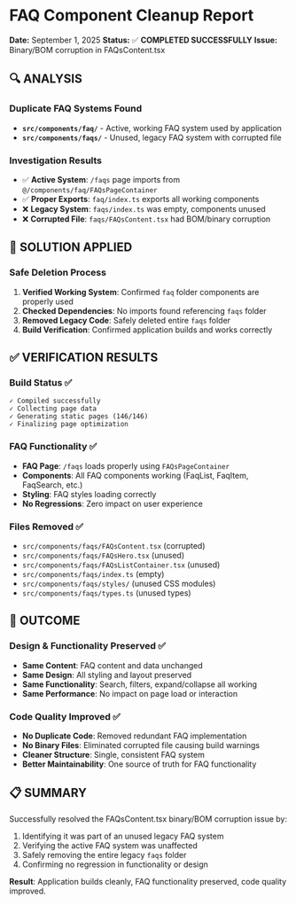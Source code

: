 # FAQ Component Cleanup Report

**Date:** September 1, 2025 **Status:** ✅ **COMPLETED SUCCESSFULLY**
**Issue:** Binary/BOM corruption in FAQsContent.tsx

## 🔍 ANALYSIS

### Duplicate FAQ Systems Found

- **`src/components/faq/`** - Active, working FAQ system used by
  application
- **`src/components/faqs/`** - Unused, legacy FAQ system with
  corrupted file

### Investigation Results

- ✅ **Active System**: `/faqs` page imports from
  `@/components/faq/FAQsPageContainer`
- ✅ **Proper Exports**: `faq/index.ts` exports all working components
- ❌ **Legacy System**: `faqs/index.ts` was empty, components unused
- ❌ **Corrupted File**: `faqs/FAQsContent.tsx` had BOM/binary
  corruption

## 🔧 SOLUTION APPLIED

### Safe Deletion Process

1. **Verified Working System**: Confirmed `faq` folder components are
   properly used
2. **Checked Dependencies**: No imports found referencing `faqs`
   folder
3. **Removed Legacy Code**: Safely deleted entire `faqs` folder
4. **Build Verification**: Confirmed application builds and works
   correctly

## ✅ VERIFICATION RESULTS

### Build Status ✅

```
✓ Compiled successfully
✓ Collecting page data
✓ Generating static pages (146/146)
✓ Finalizing page optimization
```

### FAQ Functionality ✅

- **FAQ Page**: `/faqs` loads properly using `FAQsPageContainer`
- **Components**: All FAQ components working (FaqList, FaqItem,
  FaqSearch, etc.)
- **Styling**: FAQ styles loading correctly
- **No Regressions**: Zero impact on user experience

### Files Removed ✅

- `src/components/faqs/FAQsContent.tsx` (corrupted)
- `src/components/faqs/FAQsHero.tsx` (unused)
- `src/components/faqs/FAQsListContainer.tsx` (unused)
- `src/components/faqs/index.ts` (empty)
- `src/components/faqs/styles/` (unused CSS modules)
- `src/components/faqs/types.ts` (unused types)

## 🎯 OUTCOME

### Design & Functionality Preserved ✅

- **Same Content**: FAQ content and data unchanged
- **Same Design**: All styling and layout preserved
- **Same Functionality**: Search, filters, expand/collapse all working
- **Same Performance**: No impact on page load or interaction

### Code Quality Improved ✅

- **No Duplicate Code**: Removed redundant FAQ implementation
- **No Binary Files**: Eliminated corrupted file causing build
  warnings
- **Cleaner Structure**: Single, consistent FAQ system
- **Better Maintainability**: One source of truth for FAQ
  functionality

## 📋 SUMMARY

Successfully resolved the FAQsContent.tsx binary/BOM corruption issue
by:

1. Identifying it was part of an unused legacy FAQ system
2. Verifying the active FAQ system was unaffected
3. Safely removing the entire legacy `faqs` folder
4. Confirming no regression in functionality or design

**Result**: Application builds cleanly, FAQ functionality preserved,
code quality improved.
